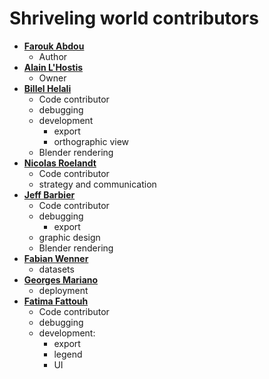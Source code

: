 # Shriveling world contributors
* **[Farouk Abdou](https://github.com/kaktus40)**
  * Author
* **[Alain L'Hostis](https://github.com/theworldisnotflat)**
  * Owner
* **[Billel Helali](https://github.com/CodeInLight)**
  * Code contributor
  * debugging
  * development
     * export
     * orthographic view
  * Blender rendering
* **[Nicolas Roelandt](https://github.com/Bakaniko)**
  * Code contributor
  * strategy and communication
* **[Jeff Barbier](https://github.com/phbrbr)**
  * Code contributor
  * debugging
    * export
  * graphic design
  * Blender rendering
* **[Fabian Wenner](https://github.com/fwenner)**
  * datasets
* **[Georges Mariano](https://github.com/JMR-uge)**
  * deployment
* **[Fatima Fattouh](https://github.com/saamus)**
  * Code contributor
  * debugging
  * development:
    * export
    * legend 
    * UI
